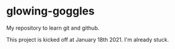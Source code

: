 # glowing-goggles
My repository to learn git and github.

This project is kicked off at January 18th 2021. I'm already stuck.
